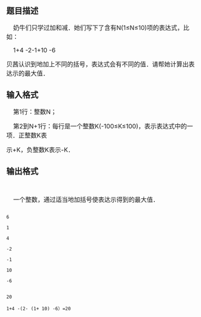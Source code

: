 ## 题目描述

<div>
 <span style="font-size: medium">    奶牛们只学过加和减．她们写下了含有N(1≤N≤10)项的表达式，比如：</span>
</div>
<div>
 <span style="font-size: medium">    1+4 -2-1+10 -6</span>
</div>
<div>
 <span style="font-size: medium">贝茜认识到地加上不同的括号，表达式会有不同的值．请帮她计算出表达示的最大值．</span>
</div>

## 输入格式

<div>
 <span style="font-size: medium">    第1行：整数N；</span>
</div>
<div>
 <span style="font-size: medium">    第2到N+1行：每行是一个整数K(-100≤K≤100)，表示表达式中的一项．正整数K表</span>
</div>
<div>
 <span style="font-size: medium">示+K，负整数K表示-K．</span>
</div>

## 输出格式

<div>
  
</div>
<div>
 <span style="font-size: medium">    一个整数，通过适当地加括号使表达示得到的最大值．</span>
</div>

```input1
6
1
4
-2
-1
10
-6
```
```output1
20
1+4 -(2- (1+ 10) -6）=20
```
